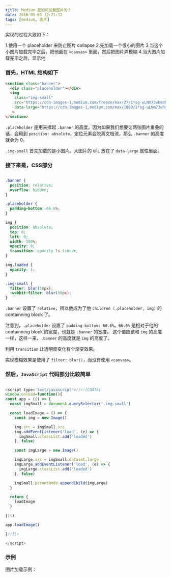 ```yaml
---
title: Medium 是如何加载图片的？
date: 2016-03-03 12:21:12
tags: [medium, 图片]
---
```


实现的过程大致如下：

1.使用一个 placeholder 来防止图片 collapse
2.先加载一个很小的图片
3.当这个小图片加载完毕之后，把他画在 `<canvas>` 里面，然后把图片弄模糊
4.当大图片加载完毕之后，显示他


### 首先，HTML 结构如下

```html
<section class="banner">
  <div class="placeholder"></div>
  <img
    class="img-small"
    src="https://cdn-images-1.medium.com/freeze/max/27/1*sg-uLNm73whmdOgKlrQdZA.jpeg?q=20"
    data-large="https://cdn-images-1.medium.com/max/1800/1*sg-uLNm73whmdOgKlrQdZA.jpeg"
   >
</section>
```

`.placeholder` 是用来撑起 `.banner` 的高度。因为如果我们想要让两张图片重叠的话，会用到 `position: absolute`，定位元素会脱离文档流，那么 `.banner` 的高度就会为 0。

`.img-small` 首先加载的是小图片。大图片的 `URL` 放在了 `data-large` 属性里面。

### 接下来是，CSS部分

```css

.banner {
  position: relative;
  overflow: hidden;
}

.placeholder {
  padding-bottom: 66.6%;
}

img {
  position: absolute;
  top: 0;
  left: 0;
  width: 100%;
  opacity: 0;
  transition: opacity 1s linear;
}

img.loaded {
  opacity: 1;
}

.img-small {
  filter: blur(50px);
  -webkit-filter: blur(50px);
}
```

`.banner` 设置了 `relative`，所以他成为了他 `children (.placeholder, img)` 的 containning block 了。

注意到，`.placeholder` 设置了 `padding-bottom: 66.6%`。`66.6%` 是相对于他的 containning block 的宽度，也就是 `.banner` 的宽度。
这个值应该和 `img` 的高度一样，这样一来，`.banner` 的高度就是 `img` 的高度了。

利用 `transition` 让透明度变化有个渐变效果。

实现模糊效果是使用了 `filter: blur()`，而没有使用 `<canvas>`。

### 然后，`JavaScript` 代码部分比较简单

```javascript

<script type='text/javascript'>//<![CDATA[
window.onload=function(){
const app = (() => {
  const imgSmall = document.querySelector('.img-small')

  const loadImage = () => {
    const img = new Image()

    img.src = imgSmall.src
    img.addEventListener('load', (e) => {
      imgSmall.classList.add('loaded')
    }, false)

    const imgLarge = new Image()

    imgLarge.src = imgSmall.dataset.large
    imgLarge.addEventListener('load', (e) => {
      imgLarge.classList.add('loaded')
    }, false)

    imgSmall.parentNode.appendChild(imgLarge)
  }

  return {
    loadImage
  }

})()

app.loadImage()

}//]]> 

</script>
```

### 示例

图片加载示例：